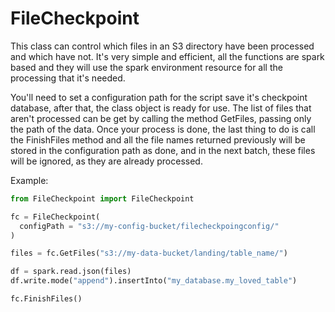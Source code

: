 # FileCheckpoint

This class can control which files in an S3 directory have been processed and which have not. It's very simple and efficient, all the functions are spark based and they will use the spark environment resource for all the processing that it's needed.

You'll need to set a configuration path for the script save it's checkpoint database, after that, the class object is ready for use. The list of files that aren't processed can be get by calling the method GetFiles, passing only the path of the data. Once your process is done, the last thing to do is call the FinishFiles method and all the file names returned previously will be stored in the configuration path as done, and in the next batch, these files will be ignored, as they are already processed.

Example:

```python
from FileCheckpoint import FileCheckpoint

fc = FileCheckpoint(
  configPath = "s3://my-config-bucket/filecheckpoingconfig/"
)

files = fc.GetFiles("s3://my-data-bucket/landing/table_name/")

df = spark.read.json(files)
df.write.mode("append").insertInto("my_database.my_loved_table")

fc.FinishFiles()
```
